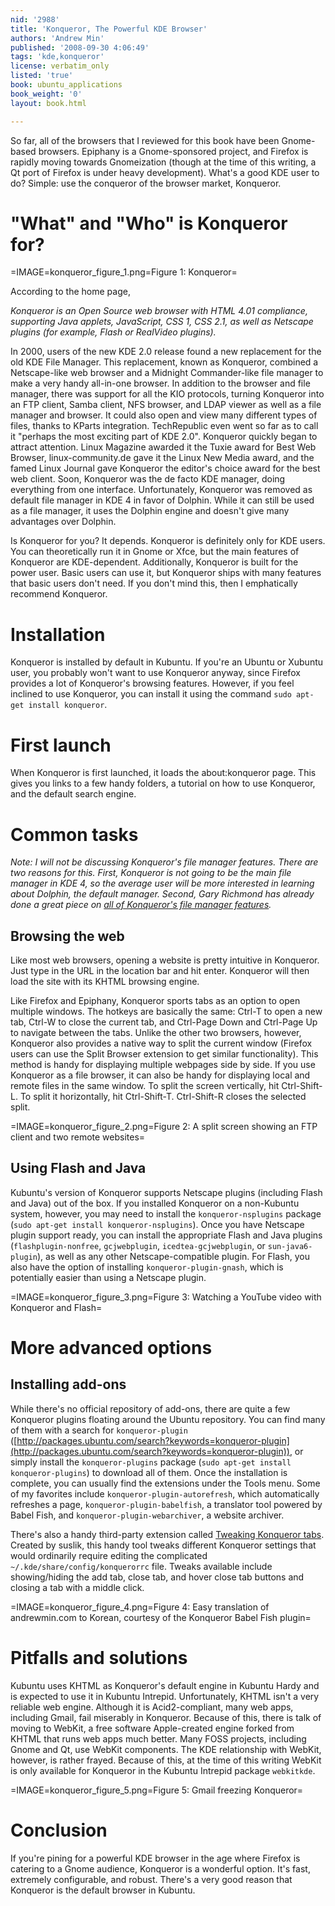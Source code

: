 ```yaml
---
nid: '2988'
title: 'Konqueror, The Powerful KDE Browser'
authors: 'Andrew Min'
published: '2008-09-30 4:06:49'
tags: 'kde,konqueror'
license: verbatim_only
listed: 'true'
book: ubuntu_applications
book_weight: '0'
layout: book.html

---
```

So far, all of the browsers that I reviewed for this book have been Gnome-based browsers. Epiphany is a Gnome-sponsored project, and Firefox is rapidly moving towards Gnomeization (though at the time of this writing, a Qt port of Firefox is under heavy development). What's a good KDE user to do? Simple: use the conqueror of the browser market, Konqueror.

<!--break-->

# "What" and "Who" is Konqueror for?

=IMAGE=konqueror_figure_1.png=Figure 1: Konqueror=

According to the home page,

_Konqueror is an Open Source web browser with HTML 4.01 compliance, supporting Java applets, JavaScript, CSS 1, CSS 2.1, as well as Netscape plugins (for example, Flash or RealVideo plugins)._

In 2000, users of the new KDE 2.0 release found a new replacement for the old KDE File Manager. This replacement, known as Konqueror, combined a Netscape-like web browser and a Midnight Commander-like file manager to make a very handy all-in-one browser. In addition to the browser and file manager, there was support for all the KIO protocols, turning Konqueror into an FTP client, Samba client, NFS browser, and LDAP viewer as well as a file manager and browser. It could also open and view many different types of files, thanks to KParts integration. TechRepublic even went so far as to call it "perhaps the most exciting part of KDE 2.0". Konqueror quickly began to attract attention. Linux Magazine awarded it the Tuxie award for Best Web Browser, linux-community.de gave it the Linux New Media award, and the famed Linux Journal gave Konqueror the editor's choice award for the best web client. Soon, Konqueror was the de facto KDE manager, doing everything from one interface. Unfortunately, Konqueror was removed as default file manager in KDE 4 in favor of Dolphin. While it can still be used as a file manager, it uses the Dolphin engine and doesn't give many advantages over Dolphin.

Is Konqueror for you? It depends. Konqueror is definitely only for KDE users. You can theoretically run it in Gnome or Xfce, but the main features of Konqueror are KDE-dependent. Additionally, Konqueror is built for the power user. Basic users can use it, but Konqueror ships with many features that basic users don't need. If you don't mind this, then I emphatically recommend Konqueror.

# Installation

Konqueror is installed by default in Kubuntu. If you're an Ubuntu or Xubuntu user, you probably won't want to use Konqueror anyway, since Firefox provides a lot of Konqueror's browsing features. However, if you feel inclined to use Konqueror, you can install it using the command `sudo apt-get install konqueror`.

# First launch

When Konqueror is first launched, it loads the about:konqueror page. This gives you links to a few handy folders, a tutorial on how to use Konqueror, and the default search engine.

# Common tasks

_Note: I will not be discussing Konqueror's file manager features. There are two reasons for this. First, Konqueror is not going to be the main file manager in KDE 4, so the average user will be more interested in learning about Dolphin, the default manager. Second, Gary Richmond has already done a great piece on [all of Konqueror's file manager features](http://www.freesoftwaremagazine.com/articles/konqueror_the_browser_file_manager_you_didnt_know)._

## Browsing the web

Like most web browsers, opening a website is pretty intuitive in Konqueror. Just type in the URL in the location bar and hit enter. Konqueror will then load the site with its KHTML browsing engine.

Like Firefox and Epiphany, Konqueror sports tabs as an option to open multiple windows. The hotkeys are basically the same: Ctrl-T to open a new tab, Ctrl-W to close the current tab, and Ctrl-Page Down and Ctrl-Page Up to navigate between the tabs. Unlike the other two browsers, however, Konqueror also provides a native way to split the current window (Firefox users can use the Split Browser extension to get similar functionality). This method is handy for displaying multiple webpages side by side. If you use Konqueror as a file browser, it can also be handy for displaying local and remote files in the same window. To split the screen vertically, hit Ctrl-Shift-L. To split it horizontally, hit Ctrl-Shift-T. Ctrl-Shift-R closes the selected split.

=IMAGE=konqueror_figure_2.png=Figure 2: A split screen showing an FTP client and two remote websites=

## Using Flash and Java

Kubuntu's version of Konqueror supports Netscape plugins (including Flash and Java) out of the box. If you installed Konqueror on a non-Kubuntu system, however, you may need to install the `konqueror-nsplugins` package (`sudo apt-get install konqueror-nsplugins`). Once you have Netscape plugin support ready, you can install the appropriate Flash and Java plugins (`flashplugin-nonfree`, `gcjwebplugin`, `icedtea-gcjwebplugin`, or `sun-java6-plugin`), as well as any other Netscape-compatible plugin. For Flash, you also have the option of installing `konqueror-plugin-gnash`, which is potentially easier than using a Netscape plugin.

=IMAGE=konqueror_figure_3.png=Figure 3: Watching a YouTube video with Konqueror and Flash=

# More advanced options

## Installing add-ons

While there's no official repository of add-ons, there are quite a few Konqueror plugins floating around the Ubuntu repository. You can find many of them with a search for `konqueror-plugin` ([http://packages.ubuntu.com/search?keywords=konqueror-plugin](http://packages.ubuntu.com/search?keywords=konqueror-plugin)), or simply install the `konqueror-plugins` package (`sudo apt-get install konqueror-plugins`) to download all of them. Once the installation is complete, you can usually find the extensions under the Tools menu. Some of my favorites include `konqueror-plugin-autorefresh`, which automatically refreshes a page, `konqueror-plugin-babelfish`, a translator tool powered by Babel Fish, and `konqueror-plugin-webarchiver`, a website archiver.

There's also a handy third-party extension called [Tweaking Konqueror tabs](http://www.kde-apps.org/content/show.php/Tweaking+Konqueror+tabs?content=44376). Created by suslik, this handy tool tweaks different Konqueror settings that would ordinarily require editing the complicated `~/.kde/share/config/konquerorrc` file. Tweaks available include showing/hiding the add tab, close tab, and hover close tab buttons and closing a tab with a middle click.

=IMAGE=konqueror_figure_4.png=Figure 4: Easy translation of andrewmin.com to Korean, courtesy of the Konqueror Babel Fish plugin=

# Pitfalls and solutions

Kubuntu uses KHTML as Konqueror's default engine in Kubuntu Hardy and is expected to use it in Kubuntu Intrepid. Unfortunately, KHTML isn't a very reliable web engine. Although it is Acid2-compliant, many web apps, including Gmail, fail miserably in Konqueror. Because of this, there is talk of moving to WebKit, a free software Apple-created engine forked from KHTML that runs web apps much better. Many FOSS projects, including Gnome and Qt, use WebKit components. The KDE relationship with WebKit, however, is rather frayed. Because of this, at the time of this writing WebKit is only available for Konqueror in the Kubuntu Intrepid package `webkitkde`.

=IMAGE=konqueror_figure_5.png=Figure 5: Gmail freezing Konqueror=

# Conclusion

If you're pining for a powerful KDE browser in the age where Firefox is catering to a Gnome audience, Konqueror is a wonderful option. It's fast, extremely configurable, and robust. There's a very good reason that Konqueror is the default browser in Kubuntu.